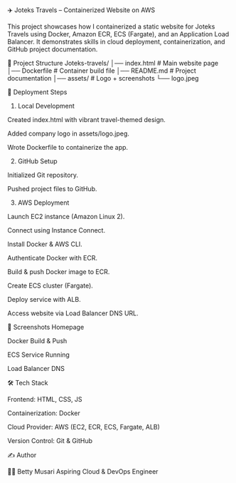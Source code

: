 ✈️ Joteks Travels – Containerized Website on AWS

This project showcases how I containerized a static website for Joteks Travels using Docker, Amazon ECR, ECS (Fargate), and an Application Load Balancer.
It demonstrates skills in cloud deployment, containerization, and GitHub project documentation.

📂 Project Structure
Joteks-travels/
│── index.html        # Main website page
│── Dockerfile        # Container build file
│── README.md         # Project documentation
│── assets/           # Logo + screenshots
     └── logo.jpeg

🚀 Deployment Steps
1. Local Development

Created index.html with vibrant travel-themed design.

Added company logo in assets/logo.jpeg.

Wrote Dockerfile to containerize the app.

2. GitHub Setup

Initialized Git repository.

Pushed project files to GitHub.

3. AWS Deployment

Launch EC2 instance (Amazon Linux 2).

Connect using Instance Connect.

Install Docker & AWS CLI.

Authenticate Docker with ECR.

Build & push Docker image to ECR.

Create ECS cluster (Fargate).

Deploy service with ALB.

Access website via Load Balancer DNS URL.

📸 Screenshots
Homepage

Docker Build & Push

ECS Service Running

Load Balancer DNS

🛠️ Tech Stack

Frontend: HTML, CSS, JS

Containerization: Docker

Cloud Provider: AWS (EC2, ECR, ECS, Fargate, ALB)

Version Control: Git & GitHub

✍️ Author

👩‍💻 Betty Musari
Aspiring Cloud & DevOps Engineer